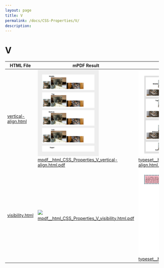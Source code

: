```yaml
---
layout: page
title: V
permalink: /docs/CSS-Properties/V/
description: 
---
```


# V
HTML File | mPDF Result | typeset.sh Result | PDFreactor Result
------------- | ------------- | ------------- | -------------
[vertical-align.html](/html/CSS%20Properties/V/vertical-align.html) | ![](mpdf__html_CSS_Properties_V_vertical-align.html.png) [mpdf__html_CSS_Properties_V_vertical-align.html.pdf](mpdf__html_CSS_Properties_V_vertical-align.html.pdf) | ![](typeset__html_CSS_Properties_V_vertical-align.html.png) [typeset__html_CSS_Properties_V_vertical-align.html.pdf](typeset__html_CSS_Properties_V_vertical-align.html.pdf) | ![](pdfreactor__html_CSS_Properties_V_vertical-align.html.png) [pdfreactor__html_CSS_Properties_V_vertical-align.html.pdf](pdfreactor__html_CSS_Properties_V_vertical-align.html.pdf)
[visibility.html](/html/CSS%20Properties/V/visibility.html) | ![](mpdf__html_CSS_Properties_V_visibility.html.png) [mpdf__html_CSS_Properties_V_visibility.html.pdf](mpdf__html_CSS_Properties_V_visibility.html.pdf) | ![](typeset__html_CSS_Properties_V_visibility.html.png) [typeset__html_CSS_Properties_V_visibility.html.pdf](typeset__html_CSS_Properties_V_visibility.html.pdf) | ![](pdfreactor__html_CSS_Properties_V_visibility.html.png) [pdfreactor__html_CSS_Properties_V_visibility.html.pdf](pdfreactor__html_CSS_Properties_V_visibility.html.pdf)
